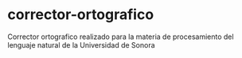 # corrector-ortografico
Corrector ortografico realizado para la materia de procesamiento del lenguaje natural de la Universidad de Sonora
